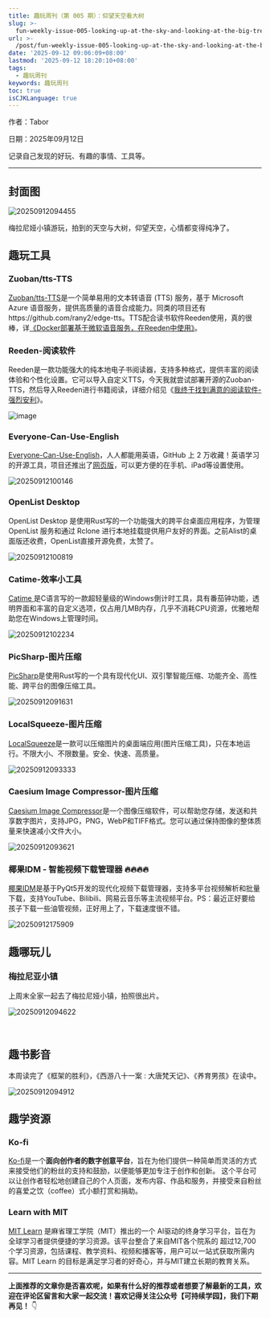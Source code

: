 ```yaml
---
title: 趣玩周刊（第 005 期）：仰望天空看大树
slug: >-
  fun-weekly-issue-005-looking-up-at-the-sky-and-looking-at-the-big-trees-z2ngxfd
url: >-
  /post/fun-weekly-issue-005-looking-up-at-the-sky-and-looking-at-the-big-trees-z2ngxfd.html
date: '2025-09-12 09:06:09+08:00'
lastmod: '2025-09-12 18:20:10+08:00'
tags:
  - 趣玩周刊
keywords: 趣玩周刊
toc: true
isCJKLanguage: true
---
```






作者：Tabor

日期：2025年09月12日

记录自己发现的好玩、有趣的事情、工具等。

---

## 封面图

![20250912094455](https://img.sdgarden.top/blog/2025/09/20250912094455-20250912094459-09tx5cr.png)

梅拉尼娅小镇游玩，拍到的天空与大树，仰望天空，心情都变得纯净了。

## 趣玩工具

### Zuoban/tts-TTS

[Zuoban/tts-TTS](https://github.com/zuoban/tts)是一个简单易用的文本转语音 (TTS) 服务，基于 Microsoft Azure 语音服务，提供高质量的语音合成能力。同类的项目还有https://github.com/rany2/edge-tts。TTS配合读书软件Reeden使用，真的很棒，详[《Docker部署基于微软语音服务，在Reeden中使用》](https://mp.weixin.qq.com/s/qVPIdvOULN-datEZsdFuJA)。

### Reeden-阅读软件

Reeden是一款功能强大的纯本地电子书阅读器，支持多种格式，提供丰富的阅读体验和个性化设置。它可以导入自定义TTS，今天我就尝试部署开源的Zuoban-TTS，然后导入Reeden进行书籍阅读，详细介绍见《[我终于找到满意的阅读软件-强烈安利](https://mp.weixin.qq.com/s/E1QbovL36Td73HgsK6P8Hw)》。

![image](https://img.sdgarden.top/blog/2025/09/image-20250903111749-g78qzay.png)

### Everyone-Can-Use-English

[Everyone-Can-Use-English](https://github.com/ZuodaoTech/everyone-can-use-english)，人人都能用英语，GitHub 上 2 万收藏！英语学习的开源工具，项目还推出了[网页版](https://enjoy.bot/)，可以更方便的在手机、iPad等设置使用。

![20250912100146](https://img.sdgarden.top/blog/2025/09/20250912100146-20250912100232-er02uhh.webp)

### OpenList Desktop

OpenList Desktop 是使用Rust写的一个功能强大的跨平台桌面应用程序，为管理 OpenList 服务和通过 Rclone 进行本地挂载提供用户友好的界面。之前Alist的桌面版还收费，OpenList直接开源免费，太赞了。

![20250912100819](https://img.sdgarden.top/blog/2025/09/20250912100819-20250912100828-d44k60k.png)

### Catime-效率小工具

[Catime ](https://github.com/vladelaina/Catime)是C语言写的一款超轻量级的Windows倒计时工具，具有番茄钟功能，透明界面和丰富的自定义选项，仅占用几MB内存，几乎不消耗CPU资源，优雅地帮助您在Windows上管理时间。

![20250912102234](https://img.sdgarden.top/blog/2025/09/20250912102234-20250912102313-icgz42j.gif)

### PicSharp-图片压缩

[PicSharp](https://github.com/AkiraBit/PicSharp)是使用Rust写的一个具有现代化UI、双引擎智能压缩、功能齐全、高性能、跨平台的图像压缩工具。

![20250912091631](https://img.sdgarden.top/blog/2025/09/20250912091631-20250912091642-zkjk2jv.webp)

### LocalSqueeze-图片压缩

[LocalSqueeze](https://github.com/freeany/LocalSqueeze)是一款可以压缩图片的桌面端应用(图片压缩工具)，只在本地运行。不限大小、不限数量。安全、快速、高质量。

![20250912093333](https://img.sdgarden.top/blog/2025/09/20250912093333-20250912093343-0anvn77.webp)

### Caesium Image Compressor-图片压缩

[Caesium Image Compressor](https://github.com/Lymphatus/caesium-image-compressor)是一个图像压缩软件，可以帮助您存储，发送和共享数字图片，支持JPG，PNG，WebP和TIFF格式。您可以通过保持图像的整体质量来快速减小文件大小。

![20250912093621](https://img.sdgarden.top/blog/2025/09/20250912093621-20250912093641-428cb7v.webp)

### 椰果IDM - 智能视频下载管理器 🔥🔥🔥🔥

[椰果IDM](https://github.com/gitchzh/Yeguo-IDM)是基于PyQt5开发的现代化视频下载管理器，支持多平台视频解析和批量下载，支持YouTube、Bilibili、网易云音乐等主流视频平台。PS：最近正好要给孩子下载一些油管视频，正好用上了，下载速度很不错。

![20250912175909](https://img.sdgarden.top/blog/2025/09/20250912175909-20250912180115-jeh0ijo.webp)

## 趣哪玩儿

### 梅拉尼亚小镇

上周末全家一起去了梅拉尼娅小镇，拍照很出片。

![20250912094622](https://img.sdgarden.top/blog/2025/09/20250912094622-20250912094624-cl5uupe.png)

‍

## 趣书影音

本周读完了《框架的胜利》，《西游八十一案 : 大唐梵天记》、《养育男孩》在读中。

![20250912094912](https://img.sdgarden.top/blog/2025/09/20250912094912-20250912094915-jp6wvrz.png)

## 趣学资源

### Ko-fi

[Ko-fi](https://ko-fi.com/)是一个**面向创作者的数字创意平台**，旨在为他们提供一种简单而灵活的方式来接受他们的粉丝的支持和鼓励，以便能够更加专注于创作和创新。 这个平台可以让创作者轻松地创建自己的个人页面，发布内容、作品和服务，并接受来自粉丝的喜爱之饮（coffee）式小额打赏和捐助。

### Learn with MIT

[MIT Learn](https://learn.mit.edu/) 是麻省理工学院（MIT）推出的一个 AI驱动的终身学习平台，旨在为全球学习者提供便捷的学习资源。该平台整合了来自MIT各个院系的 超过12,700个学习资源，包括课程、教学资料、视频和播客等，用户可以一站式获取所需内容。MIT Learn 的目标是满足学习者的好奇心，并与MIT建立长期的教育关系。

---

**上面推荐的文章你是否喜欢呢，如果有什么好的推荐或者想要了解最新的工具，欢迎在评论区留言和大家一起交流！喜欢记得关注公众号【可持续学园】，我们下期再见！**     👇

‍
